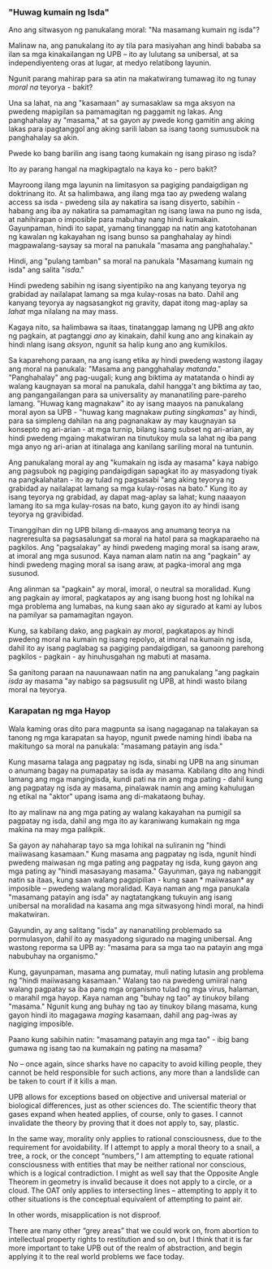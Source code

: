 ### "Huwag kumain ng Isda"

Ano ang sitwasyon ng panukalang moral: "Na masamang kumain ng isda"?

Malinaw na, ang panukalang ito ay tila para masiyahan ang hindi bababa sa ilan sa mga kinakailangan ng UPB – ito ay lulutang sa unibersal, at sa independiyenteng oras at lugar, at medyo relatibong layunin.

Ngunit parang mahirap para sa atin na makatwirang tumawag ito ng tunay *moral na* teyorya - bakit?

Una sa lahat, na ang "kasamaan" ay sumasaklaw sa mga aksyon na pwedeng mapigilan sa pamamagitan ng paggamit ng lakas. Ang panghahalay ay "masama," at sa gayon ay pwede kong gamitin ang aking lakas para ipagtanggol ang aking sarili laban sa isang taong sumusubok na panghahalay sa akin.

Pwede ko bang barilin ang isang taong kumakain ng isang piraso ng isda?

Ito ay parang hangal na magkipagtalo na kaya ko - pero bakit?

Mayroong ilang mga layunin na limitasyon sa pagiging pandaigdigan ng doktrinang ito. At sa halimbawa, ang ilang mga tao ay pwedeng walang access sa isda - pwedeng sila ay nakatira sa isang disyerto, sabihin - habang ang iba ay nakatira sa pamamagitan ng isang lawa na puno ng isda, at nahihirapan o imposible para mabuhay nang hindi kumakain. Gayunpaman, hindi ito sapat, yamang tinanggap na natin ang katotohanan ng kawalan ng kakayahan ng isang bunso sa panghahalay ay hindi magpawalang-saysay sa moral na panukala "masama ang panghahalay."

Hindi, ang "pulang tamban" sa moral na panukala "Masamang kumain ng isda" ang salita "*isda*."

Hindi pwedeng sabihin ng isang siyentipiko na ang kanyang teyorya ng grabidad ay nailalapat lamang sa mga kulay-rosas na bato. Dahil ang kanyang teyorya ay nagsasangkot ng gravity, dapat itong mag-aplay sa *lahat* mga nilalang na may mass.

Kagaya nito, sa halimbawa sa itaas, tinatanggap lamang ng UPB ang *akto* ng pagkain, at pagtanggi *ano* ay kinakain, dahil kung ano ang kinakain ay hindi nlang isang *aksyon*, ngunit sa halip kung ano ang kumikilos.

Sa kaparehong paraan, na ang isang etika ay hindi pwedeng wastong ilagay ang moral na panukala: "Masama ang pangghahalay *matanda*." "Panghahalay" ang pag-uugali; kung ang biktima ay matatanda o hindi ay walang kaugnayan sa moral na panukala, dahil hangga't ang biktima ay tao, ang pangangailangan para sa universality ay mananatiling pare-pareho lamang. "Huwag kang magnakaw" ito ay isang maayos na panukalang moral ayon sa UPB - "huwag kang magnakaw *puting singkamas*" ay hindi, para sa simpleng dahilan na ang pagnanakaw ay may kaugnayan sa konsepto ng ari-arian - at mga turnip, bilang isang subset ng ari-arian, ay hindi pwedeng mgaing makatwiran na tinutukoy mula sa lahat ng iba pang mga anyo ng ari-arian at itinalaga ang kanilang sariling moral na tuntunin.

Ang panukalang moral ay ang "kumakain ng isda ay masama" kaya nabigo ang pagsubok ng pagiging pandaigdigan sapagkat ito ay masyadong tiyak na pangkalahatan - ito ay tulad ng pagsasabi "ang aking teyorya ng grabidad ay nailalapat lamang sa mga kulay-rosas na bato." Kung ito ay isang teyorya ng grabidad, ay dapat mag-aplay sa lahat; kung naaayon lamang ito sa mga kulay-rosas na bato, kung gayon ito ay hindi isang teyorya ng gravibidad.

Tinanggihan din ng UPB bilang di-maayos ang anumang teorya na nagreresulta sa pagsasalungat sa moral na hatol para sa magkaparaeho na pagkilos. Ang "pagsalakay" ay hindi pwedeng maging moral sa isang araw, at imoral ang mga susunod. Kaya naman alam natin na ang "pagkain" ay hindi pwedeng maging moral sa isang araw, at pagka-imoral ang mga susunod.

Ang alinman sa "pagkain" ay moral, imoral, o neutral sa moralidad. Kung ang pagkain ay imoral, pagkatapos ay ang isang buong host ng lohikal na mga problema ang lumabas, na kung saan ako ay sigurado at kami ay lubos na pamilyar sa pamamagitan ngayon.

Kung, sa kabilang dako, ang pagkain ay *moral*, pagkatapos ay hindi pwedeng moral na kumain ng isang repolyo, at imoral na kumain ng isda, dahil ito ay isang paglabag sa pagiging pandaigdigan, sa ganoong parehong pagkilos - pagkain - ay hinuhusgahan ng mabuti at masama.

Sa ganitong paraan na nauunawaan natin na ang panukalang "ang pagkain *isda* ay masama "ay nabigo sa pagsusulit ng UPB, at hindi wasto bilang moral na teyorya.

### Karapatan ng mga Hayop

Wala kaming oras dito para magpunta sa isang nagaganap na talakayan sa tanong ng mga karapatan sa hayop, ngunit pwede naming hindi ibaba na makitungo sa moral na panukala: "masamang patayin ang isda."

Kung masama talaga ang pagpatay ng isda, sinabi ng UPB na ang sinuman o anumang bagay na pumapatay sa isda ay masama. Kabilang dito ang hindi lamang ang mga mangingisda, kundi pati na rin ang mga pating - dahil kung ang pagpatay ng isda ay masama, pinalawak namin ang aming kahulugan ng etikal na "aktor" upang isama ang di-makataong buhay.

Ito ay malinaw na ang mga pating ay walang kakayahan na pumigil sa pagpatay ng isda, dahil ang mga ito ay karaniwang kumakain ng mga makina na may mga palikpik.

Sa gayon ay nahaharap tayo sa mga lohikal na suliranin ng "hindi maiiwasang kasamaan." Kung masama ang pagpatay ng isda, ngunit hindi pwedeng maiwasan ng mga pating ang pagpatay ng isda, kung gayon ang mga pating ay "hindi masasayang masama." Gayunman, gaya ng nabanggit natin sa itaas, kung saan walang pagpipilian - kung saan * maiiwasan* ay imposible – pwedeng walang moralidad. Kaya naman ang mga panukala "masamang patayin ang isda" ay nagtatangkang tukuyin ang isang unibersal na moralidad na kasama ang mga sitwasyong hindi moral, na hindi makatwiran.

Gayundin, ay ang salitang "isda" ay nananatiling problemado sa pormulasyon, dahil ito ay masyadong sigurado na maging unibersal. Ang wastong reporma sa UPB ay: "masama para sa mga tao na patayin ang mga nabubuhay na organismo."

Kung, gayunpaman, masama ang pumatay, muli nating lutasin ang problema ng "hindi maiiwasang kasamaan." Walang tao na pwedeng umiiral nang walang pagpatay sa iba pang mga organismo tulad ng mga virus, halaman, o marahil mga hayop. Kaya naman ang "buhay ng tao" ay tinukoy bilang "masama." Ngunit kung ang buhay ng tao ay tinukoy bilang masama, kung gayon hindi ito magagawa *maging* kasamaan, dahil ang pag-iwas ay nagiging imposible.

Paano kung sabihin natin: "masamang patayin ang mga tao" - ibig bang gumawa ng isang tao na kumakain ng pating na masama?

No – once again, since sharks have no capacity to avoid killing people, they cannot be held responsible for such actions, any more than a landslide can be taken to court if it kills a man.

UPB allows for exceptions based on objective and universal material or biological differences, just as other sciences do. The scientific theory that gases expand when heated applies, of course, only to gases. I cannot invalidate the theory by proving that it does not apply to, say, plastic.

In the same way, morality only applies to rational consciousness, due to the requirement for avoidability. If I attempt to apply a moral theory to a snail, a tree, a rock, or the concept “numbers,” I am attempting to equate rational consciousness with entities that may be neither rational nor conscious, which is a logical contradiction. I might as well say that the Opposite Angle Theorem in geometry is invalid because it does not apply to a circle, or a cloud. The OAT only applies to intersecting lines – attempting to apply it to other situations is the conceptual equivalent of attempting to paint air.

In other words, misapplication is not disproof.

There are many other “grey areas” that we could work on, from abortion to intellectual property rights to restitution and so on, but I think that it is far more important to take UPB out of the realm of abstraction, and begin applying it to the real world problems we face today.